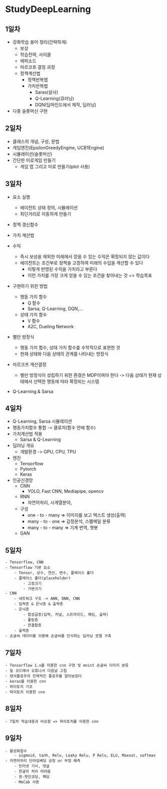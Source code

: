 # StudyDeepLearning

## 1일차
- 강화학습 용어 정리(간략하게)
    - 보상
    - 학습전략, 사이클
    - 에피소드
    - 마르코프 결정 과정
    - 정책계산법
        - 정책반복법
        - 가치반복법
            - Saras(살사)
            - Q-Learning(큐러닝)
            - DQN(딥마인드에서 제작, 딥러닝)
- 다중 슬롯머신 구현

## 2일차
- 클래스의 개념, 구성, 문법
- 게임엔진(EpsilonGreedyEngine, UCB1Engine)
- 시뮬레이션(슬롯머신)
- 간단한 미로게임 만들기
    - 게임 맵 그리고 미로 만들기(plot 사용)

## 3일차
- 요소 실행
    - 에이전트 상태 정의, 시뮬레이션
    - 최단거리로 이동하게 만들기
- 정책 갱신함수
- 가치 계산법

- 수익
    - 즉시 보상을 제외한 미래에서 얻을 수 있는 수익은 확정되지 않는 값이다
    - 에이전트는 조건부로 정책을 고정하여 미래의 수입을 계산할 수 있다
        - 이렇게 반영된 수익을 가치라고 부른다
        - 이런 가치를 가장 크게 얻을 수 있는 조건을 찾아내는 것 => 학습목표

- 구현하기 위한 방법
    - 행동 가치 함수
        - Q 함수
        - Sarsa, Q-Learning, DQN,...
    - 상태 가치 함수
        - V 함수
        - A2C, Dueling Network
- 벨만 방정식
    - 행동 가치 함수, 상태 가치 함수를 수학적으로 표현한 것
    - 현재 상태와 다음 상태의 관계를 나타내는 방정식
- 마르크프 계산결정
    - 벨만 방정식이 성립하기 위한 환경은 MDP이여야 한다 -> 다음 상태가 현재 상태에서 선택한 행동에 따라 확정되는 시스템
- Q-Learning & Sarsa

## 4일차
- Q-Learning, Sarsa 시뮬레이션
- 행동가치함수 통합 -> 클로저(함수 안에 함수)
- 가치계산법 적용
    - Sarsa & Q-Learning
- 딥러닝 개요
    - 개발환경 -> GPU, CPU, TPU
- 엔진
    - Tensorflow
    - Pytorch
    - Keras
- 인공신경망
    - CNN
        - YOLO, Fast CNN, Mediapipe, opencv
    - RNN
        - 자연어처리, 시계열분야, 
    - 구성
        - one - to - many => 이미지를 보고 텍스트 생성(출력)
        - many - to - one => 감정분석, 스팸메일 분류
        - many - to - many => 기계 번역, 챗봇
    - GAN 

## 5일차
    - Tensorflow, CNN
    - Tensorflow 기본 요소
        - Tensor, 상수, 연산, 변수, 플레이스 홀더
        - 플레이스 홀더(placeholder)
            - 고정크기
            - 가변크기
    - CNN
        - 네트워크 구조 -> ANN, DNN, CNN
        - 입력층 & 은닉층 & 출력층
        - 은닉층
            - 합성곱층(입력, 커널, 스트라이드, 패딩, 출력)
            - 풀링층
            - 전결합층
        - 출력층
    - 손글씨 데이터를 이용해 손글씨를 인식하는 딥러닝 모델 구축

## 7일차
    - Tensorflow 1.x를 이용한 cnn 구현 및 mnist 손글씨 이미지 분류
    - 밑 코드에서 오류나서 다음날 고침
    - 텐서플로우의 전체적인 플로우를 알아보았다
    - keras를 이용한 cnn
    - 파이토치 기초
    - 파이토치 이용한 cnn

## 8일차 
    - 7일차 학습내용과 비슷함 => 파이토치를 이용한 cnn

## 9일차
    - 활성화함수
        - sigmoid, tanh, Relu, Leaky Relu, P Relu, ELU, Maxout, softmax
    - 자연어처리 단어임베딩 긍정 or 부정 예측
        - 인터넷 기사, 댓글
        - 한글의 처리 어려움
        - 원-핫인코딩, 패딩
        - MeCab 사용

